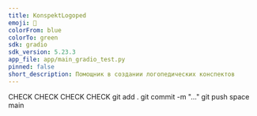 ```yaml
---
title: KonspektLogoped
emoji: 🚀
colorFrom: blue
colorTo: green
sdk: gradio
sdk_version: 5.23.3
app_file: app/main_gradio_test.py
pinned: false
short_description: Помощник в создании логопедических конспектов
---
```



CHECK
CHECK 
CHECK 
CHECK 
git add .
git commit -m "..."
git push space main